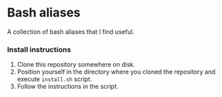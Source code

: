 # Bash aliases

A collection of bash aliases that I find useful.

### Install instructions

1. Clone this repository somewhere on disk.
2. Position yourself in the directory where you cloned the repository and execute `install.sh` script.
3. Follow the instructions in the script.
